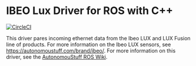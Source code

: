# IBEO Lux Driver for ROS with C++ #

[![CircleCI](https://circleci.com/gh/astuff/ibeo_lux/tree/master.svg?style=svg)](https://circleci.com/gh/astuff/ibeo_lux/tree/master)

This driver pares incoming ethernet data from the Ibeo LUX and LUX Fusion line of products.
For more information on the Ibeo LUX sensors, see https://autonomoustuff.com/brand/ibeo/.
For more information on this driver, see the [AutonomouStuff ROS Wiki](https://autonomoustuff.atlassian.net/wiki/spaces/RW/pages/17772554/Ibeo+LUX+and+LUX+Fusion).
